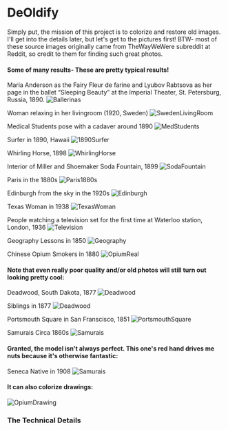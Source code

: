 # DeOldify

Simply put, the mission of this project is to colorize and restore old images.  I'll get into the details later, but let's get to the pictures first!  BTW- most of these source images originally came from TheWayWeWere subreddit at Reddit, so credit to them for finding such great photos.

#### Some of many results- These are pretty typical results!

Maria Anderson as the Fairy Fleur de farine and Lyubov Rabtsova as her page in the ballet “Sleeping Beauty” at the Imperial Theater, St. Petersburg, Russia, 1890.
![Ballerinas](images/Ballerinas.jpg)

Woman relaxing in her livingroom (1920, Sweden)
![SwedenLivingRoom](images/SweedishLivingRoom1920.jpg)

Medical Students pose with a cadaver around 1890
![MedStudents](images/MedStudentsCards.jpg)

Surfer in 1890, Hawaii
![1890Surfer](images/1890Surfer.jpg)

Whirling Horse, 1898
![WhirlingHorse](images/WhirlingHorse.jpg)

Interior of Miller and Shoemaker Soda Fountain, 1899
![SodaFountain](images/SodaShop.jpg)

Paris in the 1880s
![Paris1880s](images/Paris1880s.jpg)

Edinburgh from the sky in the 1920s
![Edinburgh](images/FlyingOverEdinburgh.jpg)

Texas Woman in 1938
![TexasWoman](images/TexasWoman.jpg)

People watching a television set for the first time at Waterloo station, London, 1936
![Television](images/FirstTV1930s.jpg)

Geography Lessons in 1850
![Geography](images/GeographyLessons.jpg)

Chinese Opium Smokers in 1880
![OpiumReal](images/ChineseOpium1880s.jpg)


#### Note that even really poor quality and/or old photos will still turn out looking pretty cool:

Deadwood, South Dakota, 1877
![Deadwood](images/OldWest.jpg)

Siblings in 1877
![Deadwood](images/Olds1875.jpg)

Portsmouth Square in San Franscisco, 1851
![PortsmouthSquare](images/SanFran1850sRetry.jpg)

Samurais Circa 1860s
![Samurais](images/Samurais.jpg)

#### Granted, the model isn't always perfect.  This one's red hand drives me nuts because it's otherwise fantastic:

Seneca Native in 1908
![Samurais](images/SenecaNative1908.jpg)

#### It can also colorize drawings:

![OpiumDrawing](images/OpiumSmokersDrawing.jpg)



### The Technical Details




